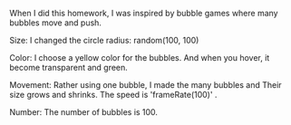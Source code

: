 When I did this homework, I was inspired by bubble games where many bubbles move and push.

Size: I changed the circle radius: random(100, 100)

Color: I choose a yellow color for the bubbles. And when you hover, it become transparent and green.

Movement: Rather using one bubble, I made the many bubbles and Their size grows and shrinks.
The speed is 'frameRate(100)' .

Number: The number of bubbles is 100.

